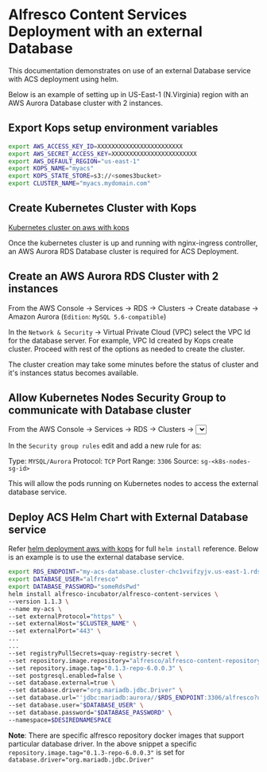 # Alfresco Content Services Deployment with an external Database

This documentation demonstrates on use of an external Database service with ACS deployment using helm.

Below is an example of setting up in US-East-1 (N.Virginia) region with an AWS Aurora Database cluster with 2 instances.

## Export Kops setup environment variables

```bash
export AWS_ACCESS_KEY_ID=XXXXXXXXXXXXXXXXXXXXXXXX
export AWS_SECRET_ACCESS_KEY=XXXXXXXXXXXXXXXXXXXXXXXX
export AWS_DEFAULT_REGION="us-east-1"
export KOPS_NAME="myacs"
export KOPS_STATE_STORE=s3://<somes3bucket>
export CLUSTER_NAME="myacs.mydomain.com"
```

## Create Kubernetes Cluster with Kops

[Kubernetes cluster on aws with kops](../helm-deployment-aws_kops.md#setting-up-kubernetes-cluster-on-aws-with-kops)

Once the kubernetes cluster is up and running with nginx-ingress controller, an AWS Aurora RDS Database cluster is required for ACS Deployment.

## Create an AWS Aurora RDS Cluster with 2 instances

From the AWS Console -> Services -> RDS -> Clusters -> Create database -> Amazon Aurora (`Edition`: `MySQL 5.6-compatible`)

In the `Network & Security` -> Virtual Private Cloud (VPC) select the VPC Id for the database server.  For example, VPC Id created by Kops create cluster.  Proceed with rest of the options as needed to create the cluster.

The cluster creation may take some minutes before the status of cluster and it's instances status becomes available.

## Allow Kubernetes Nodes Security Group to communicate with Database cluster

From the AWS Console -> Services -> RDS -> Clusters -> <Select Cluster> -> DB Cluster Members
Select the db instance with role `writer`.

In the `Security group rules` edit and add a new rule for as:

Type: `MYSQL/Aurora`
Protocol: `TCP`
Port Range: `3306`
Source: `sg-<k8s-nodes-sg-id>`

This will allow the pods running on Kubernetes nodes to access the external database service.

## Deploy ACS Helm Chart with External Database service

Refer [helm deployment aws with kops](../helm-deployment-aws_kops.md#deploying-alfresco-content-services) for full `helm install` reference.  Below is an example is to use the external database service.

```bash
export RDS_ENDPOINT="my-acs-database.cluster-chc1vvifzyjv.us-east-1.rds.amazonaws.com"
export DATABASE_USER="alfresco"
export DATABASE_PASSWORD="someRdsPwd"
helm install alfresco-incubator/alfresco-content-services \
--version 1.1.3 \
--name my-acs \
--set externalProtocol="https" \
--set externalHost="$CLUSTER_NAME" \
--set externalPort="443" \
...
...
--set registryPullSecrets=quay-registry-secret \
--set repository.image.repository="alfresco/alfresco-content-repository-aws" \
--set repository.image.tag="0.1.3-repo-6.0.0.3" \
--set postgresql.enabled=false \
--set database.external=true \
--set database.driver="org.mariadb.jdbc.Driver" \
--set database.url="'jdbc:mariadb:aurora//$RDS_ENDPOINT:3306/alfresco?useUnicode=yes&characterEncoding=UTF-8'" \
--set database.user="$DATABASE_USER" \
--set database.password="$DATABASE_PASSWORD" \
--namespace=$DESIREDNAMESPACE
```
**Note**: There are specific alfresco repository docker images that support particular database driver. In the above snippet a specific `repository.image.tag="0.1.3-repo-6.0.0.3"` is set for `database.driver="org.mariadb.jdbc.Driver"`
